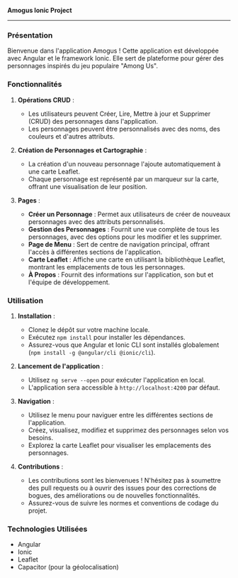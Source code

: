 **Amogus Ionic Project**

---

### Présentation
Bienvenue dans l'application Amogus ! Cette application est développée avec Angular et le framework Ionic. Elle sert de plateforme pour gérer des personnages inspirés du jeu populaire "Among Us".

### Fonctionnalités
1. **Opérations CRUD** :
    - Les utilisateurs peuvent Créer, Lire, Mettre à jour et Supprimer (CRUD) des personnages dans l'application.
    - Les personnages peuvent être personnalisés avec des noms, des couleurs et d'autres attributs.

2. **Création de Personnages et Cartographie** :
    - La création d'un nouveau personnage l'ajoute automatiquement à une carte Leaflet.
    - Chaque personnage est représenté par un marqueur sur la carte, offrant une visualisation de leur position.

3. **Pages** :
    - **Créer un Personnage** : Permet aux utilisateurs de créer de nouveaux personnages avec des attributs personnalisés.
    - **Gestion des Personnages** : Fournit une vue complète de tous les personnages, avec des options pour les modifier et les supprimer.
    - **Page de Menu** : Sert de centre de navigation principal, offrant l'accès à différentes sections de l'application.
    - **Carte Leaflet** : Affiche une carte en utilisant la bibliothèque Leaflet, montrant les emplacements de tous les personnages.
    - **À Propos** : Fournit des informations sur l'application, son but et l'équipe de développement.

### Utilisation
1. **Installation** :
    - Clonez le dépôt sur votre machine locale.
    - Exécutez `npm install` pour installer les dépendances.
    - Assurez-vous que Angular et Ionic CLI sont installés globalement (`npm install -g @angular/cli @ionic/cli`).

2. **Lancement de l'application** :
    - Utilisez `ng serve --open` pour exécuter l'application en local.
    - L'application sera accessible à `http://localhost:4200` par défaut.

3. **Navigation** :
    - Utilisez le menu pour naviguer entre les différentes sections de l'application.
    - Créez, visualisez, modifiez et supprimez des personnages selon vos besoins.
    - Explorez la carte Leaflet pour visualiser les emplacements des personnages.

4. **Contributions** :
    - Les contributions sont les bienvenues ! N'hésitez pas à soumettre des pull requests ou à ouvrir des issues pour des corrections de bogues, des améliorations ou de nouvelles fonctionnalités.
    - Assurez-vous de suivre les normes et conventions de codage du projet.

### Technologies Utilisées
- Angular
- Ionic
- Leaflet
- Capacitor (pour la géolocalisation)
